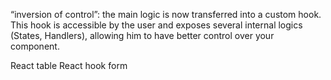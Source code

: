 “inversion of control”: the main logic is now transferred into a custom hook. This hook is accessible by the user and exposes several internal logics (States, Handlers), allowing him to have better control over your component.

React table
React hook form